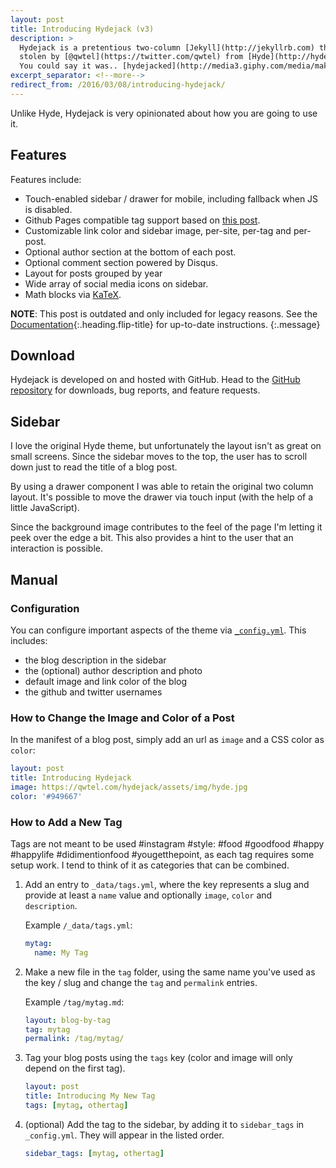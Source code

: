 ```yaml
---
layout: post
title: Introducing Hydejack (v3)
description: >
  Hydejack is a pretentious two-column [Jekyll](http://jekyllrb.com) theme,
  stolen by [@qwtel](https://twitter.com/qwtel) from [Hyde](http://hyde.getpoole.com).
  You could say it was.. [hydejacked](http://media3.giphy.com/media/makedRIckZBW8/giphy.gif).
excerpt_separator: <!--more-->
redirect_from: /2016/03/08/introducing-hydejack/
---
```


Unlike Hyde, Hydejack is very opinionated about how you are going to use it.

## Features
Features include:

* Touch-enabled sidebar / drawer for mobile, including fallback when JS is disabled.
* Github Pages compatible tag support based on [this post][tag].
* Customizable link color and sidebar image, per-site, per-tag and per-post.
* Optional author section at the bottom of each post.
* Optional comment section powered by Disqus.
* Layout for posts grouped by year
* Wide array of social media icons on sidebar.
* Math blocks via [KaTeX](https://khan.github.io/KaTeX/).

<!--more-->

**NOTE**: This post is outdated and only included for legacy reasons.
See the [Documentation][docs]{:.heading.flip-title} for up-to-date instructions.
{:.message}

## Download
Hydejack is developed on and hosted with GitHub. Head to the [GitHub repository](https://github.com/qwtel/hydejack)
for downloads, bug reports, and feature requests.

## Sidebar
I love the original Hyde theme, but unfortunately the layout isn't as great on small screens.
Since the sidebar moves to the top, the user has to scroll down just to read the title of a blog post.

By using a drawer component I was able to retain the original two column layout.
It's possible to move the drawer via touch input (with the help of a little JavaScript).

Since the background image contributes to the feel of the page I'm letting it peek over the edge a bit.
This also provides a hint to the user that an interaction is possible.

## Manual

### Configuration
You can configure important aspects of the theme via
[`_config.yml`](https://github.com/qwtel/hydejack/blob/v3/_config.yml).
This includes:

* the blog description in the sidebar
* the (optional) author description and photo
* default image and link color of the blog
* the github and twitter usernames

### How to Change the Image and Color of a Post
In the manifest of a blog post, simply add an url as `image` and a CSS color as `color`:

~~~yml
layout: post
title: Introducing Hydejack
image: https://qwtel.com/hydejack/assets/img/hyde.jpg
color: '#949667'
~~~

### How to Add a New Tag
Tags are not meant to be used #instagram #style: #food #goodfood #happy #happylife #didimentionfood #yougetthepoint,
as each tag requires some setup work. I tend to think of it as categories that can be combined.

1.  Add an entry to `_data/tags.yml`, where the key represents a slug and provide at least a `name` value and
    optionally `image`, `color` and `description`.

    Example `/_data/tags.yml`:

    ~~~yml
    mytag:
      name: My Tag
    ~~~

2.  Make a new file in the `tag` folder, using the same name you've used as the key / slug and
    change the `tag` and `permalink` entries.

    Example `/tag/mytag.md`:

    ~~~yml
    layout: blog-by-tag
    tag: mytag
    permalink: /tag/mytag/
    ~~~

3.  Tag your blog posts using the `tags` key (color and image will only depend on the first tag).

    ~~~yml
    layout: post
    title: Introducing My New Tag
    tags: [mytag, othertag]
    ~~~

4. (optional) Add the tag to the sidebar, by adding it to `sidebar_tags` in `_config.yml`.
   They will appear in the listed order.

   ~~~yml
   sidebar_tags: [mytag, othertag]
   ~~~


[docs]: ../../docs/8.0.0-alpha.29/index.md
[tag]: http://www.minddust.com/post/tags-and-categories-on-github-pages/
